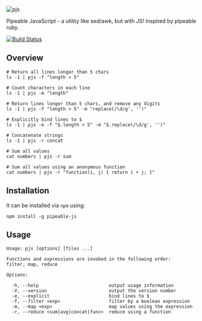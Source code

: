 ![pjs](http://danielstjules.com/pjs/pjslogo.png)

Pipeable JavaScript - a utility like sed/awk, but with JS! Inspired by pipeable
ruby.

[![Build Status](https://travis-ci.org/danielstjules/pjs.png)](https://travis-ci.org/danielstjules/pjs)

## Overview

```
# Return all lines longer than 5 chars
ls -1 | pjs -f "length > 5"

# Count characters in each line
ls -1 | pjs -m "length"

# Return lines longer than 5 chars, and remove any digits
ls -1 | pjs -f "length > 5" -m "replace(/\d/g', '')"

# Explicitly bind lines to $
ls -1 | pjs -e -f "$.length > 5" -m "$.replace(/\d/g', '')"

# Concatenate strings
ls -1 | pjs -r concat

# Sum all values
cat numbers | pjs -r sum

# Sum all values using an anonymous function
cat numbers | pjs -r "function(i, j) { return i + j; }"
```

## Installation

It can be installed via `npm` using:

```
npm install -g pipeable-js
```

## Usage

```
Usage: pjs [options] [files ...]

Functions and expressions are invoked in the following order:
filter, map, reduce

Options:

  -h, --help                          output usage information
  -V, --version                       output the version number
  -e, --explicit                      bind lines to $
  -f, --filter <exp>                  filter by a boolean expression
  -m, --map <exp>                     map values using the expression
  -r, --reduce <sum|avg|concat|func>  reduce using a function
```

